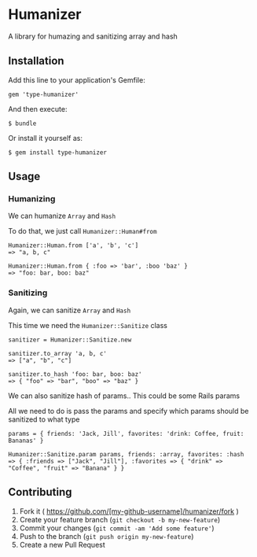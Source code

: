 # Humanizer

A library for humazing and sanitizing array and hash

## Installation

Add this line to your application's Gemfile:

    gem 'type-humanizer'

And then execute:

    $ bundle

Or install it yourself as:

    $ gem install type-humanizer

## Usage

### Humanizing

We can humanize `Array` and `Hash`

To do that, we just call `Humanizer::Human#from`

    Humanizer::Human.from ['a', 'b', 'c']
    => "a, b, c"
    
    Humanizer::Human.from { :foo => 'bar', :boo 'baz' }
    => "foo: bar, boo: baz"

### Sanitizing
Again, we can sanitize `Array` and `Hash`

This time we need the `Humanizer::Sanitize` class

    sanitizer = Humanizer::Sanitize.new
    
    sanitizer.to_array 'a, b, c'
    => ["a", "b", "c"]
    
    sanitizer.to_hash 'foo: bar, boo: baz'
    => { "foo" => "bar", "boo" => "baz" }
    
We can also sanitize hash of params.. This could be some Rails params

All we need to do is pass the params and specify which params should be sanitized to what type

    params = { friends: 'Jack, Jill', favorites: 'drink: Coffee, fruit: Bananas' }
    
    Humanizer::Sanitize.param params, friends: :array, favorites: :hash
    => { :friends => ["Jack", "Jill"], :favorites => { "drink" => "Coffee", "fruit" => "Banana" } }



## Contributing

1. Fork it ( https://github.com/[my-github-username]/humanizer/fork )
2. Create your feature branch (`git checkout -b my-new-feature`)
3. Commit your changes (`git commit -am 'Add some feature'`)
4. Push to the branch (`git push origin my-new-feature`)
5. Create a new Pull Request
    
